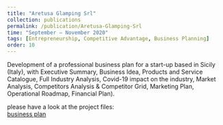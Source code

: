 ```yaml
---
title: "Aretusa Glamping Srl"
collection: publications
permalink: /publication/Aretusa-Glamping-Srl
time: "September – November 2020"
tags: [Entrepreneurship, Competitive Advantage, Business Planning]
order: 10
---
```


Development of a professional business plan for a start-up based in Sicily (Italy), with Executive Summary, Business Idea, Products and Service Catalogue, Full Industry Analysis, Covid-19 impact on the industry, Market Analysis, Competitors Analysis & Competitor Grid, Marketing Plan, Operational Roadmap, Financial Plan).

please have a look at the project files:  
[business plan](/files/BUSINESS-PLAN-THE-GLAMPERS.pdf)  
